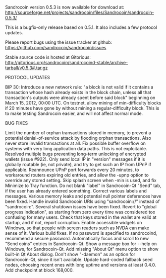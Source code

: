 Sandrocoin version 0.5.3 is now available for download at:
http://sourceforge.net/projects/sandrocoin/files/Sandrocoin/sandrocoin-0.5.3/

This is a bugfix-only release based on 0.5.1.
It also includes a few protocol updates.

Please report bugs using the issue tracker at github:
https://github.com/sandrocoin/sandrocoin/issues

Stable source code is hosted at Gitorious:
http://gitorious.org/sandrocoin/sandrocoind-stable/archive-tarball/v0.5.3#.tar.gz

PROTOCOL UPDATES

BIP 30: Introduce a new network rule: "a block is not valid if it contains a transaction whose hash already exists in the block chain, unless all that transaction's outputs were already spent before said block" beginning on March 15, 2012, 00:00 UTC.
On testnet, allow mining of min-difficulty blocks if 20 minutes have gone by without mining a regular-difficulty block. This is to make testing Sandrocoin easier, and will not affect normal mode.

BUG FIXES

Limit the number of orphan transactions stored in memory, to prevent a potential denial-of-service attack by flooding orphan transactions. Also never store invalid transactions at all.
Fix possible buffer overflow on systems with very long application data paths. This is not exploitable.
Resolved multiple bugs preventing long-term unlocking of encrypted wallets
(issue #922).
Only send local IP in "version" messages if it is globally routable (ie, not private), and try to get such an IP from UPnP if applicable.
Reannounce UPnP port forwards every 20 minutes, to workaround routers expiring old entries, and allow the -upnp option to override any stored setting.
Skip splash screen when -min is used, and fix Minimize to Tray function.
Do not blank "label" in Sandrocoin-Qt "Send" tab, if the user has already entered something.
Correct various labels and messages.
Various memory leaks and potential null pointer deferences have been fixed.
Handle invalid Sandrocoin URIs using "sandrocoin://" instead of "sandrocoin:".
Several shutdown issues have been fixed.
Revert to "global progress indication", as starting from zero every time was considered too confusing for many users.
Check that keys stored in the wallet are valid at startup, and if not, report corruption.
Enable accessible widgets on Windows, so that people with screen readers such as NVDA can make sense of it.
Various build fixes.
If no password is specified to sandrocoind, recommend a secure password.
Automatically focus and scroll to new "Send coins" entries in Sandrocoin-Qt.
Show a message box for --help on Windows, for Sandrocoin-Qt.
Add missing "About Qt" menu option to show built-in Qt About dialog.
Don't show "-daemon" as an option for Sandrocoin-Qt, since it isn't available.
Update hard-coded fallback seed nodes, choosing recent ones with long uptime and versions at least 0.4.0.
Add checkpoint at block 168,000.
